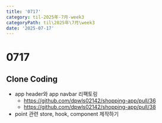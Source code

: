 ```yaml
---
title: '0717'
category: til-2025年-7月-week3
categoryPath: til\2025年\7月\week3
date: '2025-07-17'
---
```

# 0717  
## Clone Coding  
- app header와 app navbar 리팩토링  
	- https://github.com/dpwls02142/shopping-app/pull/36  
	- https://github.com/dpwls02142/shopping-app/pull/38  
- point 관련 store, hook, component 제작하기
